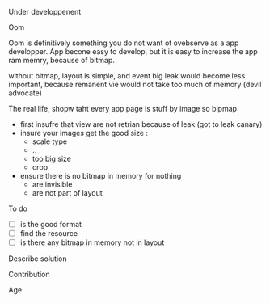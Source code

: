 Under developpenent



Oom

Oom is definitively something you do not want ot ovebserve as a app developper. App becone easy to develop, but it is easy to increase the app ram memry, because of bitmap.

without bitmap, layout is simple, and event big leak would become less important, because remanent vie would not take too much of memory (devil advocate)

The real life, shopw taht every app page is stuff by image so bipmap

- first insufre that view are not retrian because of leak (got to leak canary)
- insure your images get the good size :
    - scale type
    - ..
    - too big size
    - crop
 - ensure there is no bitmap in memory for nothing
   - are invisible
   - are not part of layout 




To do

- [ ] is the good format
- [ ] find the resource
- [ ] is there any bitmap in memory not in layout 

Describe solution





Contribution

Age
